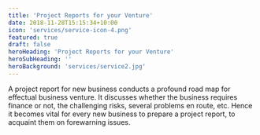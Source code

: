 ```yaml
---
title: 'Project Reports for your Venture'
date: 2018-11-28T15:15:34+10:00
icon: 'services/service-icon-4.png'
featured: true
draft: false
heroHeading: 'Project Reports for your Venture'
heroSubHeading: ''
heroBackground: 'services/service2.jpg'
---
```

A project report for new business conducts a profound road map for effectual business venture. It discusses whether the business requires finance or not, the challenging risks, several problems en route, etc. Hence it becomes vital for every new business to prepare a project report, to acquaint them on forewarning issues. 


